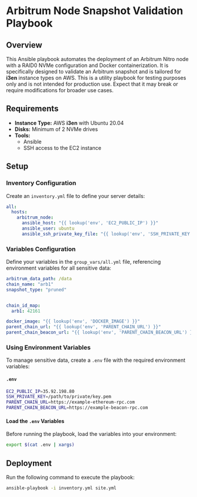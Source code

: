 # Arbitrum Node Snapshot Validation Playbook

## Overview

This Ansible playbook automates the deployment of an Arbitrum Nitro node with a RAID0 NVMe configuration and Docker containerization. It is specifically designed to validate an Arbitrum snapshot and is tailored for **i3en** instance types on AWS. This is a utility playbook for testing purposes only and is not intended for production use. Expect that it may break or require modifications for broader use cases.

## Requirements

- **Instance Type:** AWS **i3en** with Ubuntu 20.04
- **Disks:** Minimum of 2 NVMe drives
- **Tools:**
  - Ansible
  - SSH access to the EC2 instance

## Setup

### Inventory Configuration

Create an `inventory.yml` file to define your server details:

```yaml
all:
  hosts:
    arbitrum_node:
      ansible_host: "{{ lookup('env', 'EC2_PUBLIC_IP') }}"  
      ansible_user: ubuntu                                 
      ansible_ssh_private_key_file: "{{ lookup('env', 'SSH_PRIVATE_KEY') }}"  
```

### Variables Configuration

Define your variables in the `group_vars/all.yml` file, referencing environment variables for all sensitive data:

```yaml
arbitrum_data_path: /data
chain_name: "arb1"
snapshot_type: "pruned"


chain_id_map:
  arb1: 42161

docker_image: "{{ lookup('env', 'DOCKER_IMAGE') }}"
parent_chain_url: "{{ lookup('env', 'PARENT_CHAIN_URL') }}"
parent_chain_beacon_url: "{{ lookup('env', 'PARENT_CHAIN_BEACON_URL') }}"
```

### Using Environment Variables

To manage sensitive data, create a `.env` file with the required environment variables:

#### `.env`
```bash
EC2_PUBLIC_IP=35.92.198.80
SSH_PRIVATE_KEY=/path/to/private/key.pem
PARENT_CHAIN_URL=https://example-ethereum-rpc.com
PARENT_CHAIN_BEACON_URL=https://example-beacon-rpc.com
```

#### Load the `.env` Variables
Before running the playbook, load the variables into your environment:

```bash
export $(cat .env | xargs)
```

## Deployment

Run the following command to execute the playbook:

```bash
ansible-playbook -i inventory.yml site.yml
```
